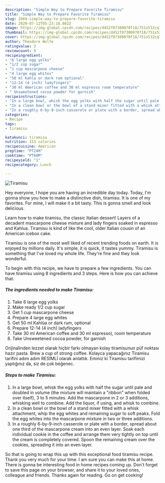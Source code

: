 ```yaml
---
description: "Simple Way to Prepare Favorite Tiramisu"
title: "Simple Way to Prepare Favorite Tiramisu"
slug: 2669-simple-way-to-prepare-favorite-tiramisu
date: 2020-07-12T05:23:18.882Z
image: https://img-global.cpcdn.com/recipes/d452f07300070f18/751x532cq70/tiramisu-recipe-main-photo.jpg
thumbnail: https://img-global.cpcdn.com/recipes/d452f07300070f18/751x532cq70/tiramisu-recipe-main-photo.jpg
cover: https://img-global.cpcdn.com/recipes/d452f07300070f18/751x532cq70/tiramisu-recipe-main-photo.jpg
author: Theodore Wolfe
ratingvalue: 3
reviewcount: 9
recipeingredient:
- "6 large egg yolks"
- "1/2 cup sugar"
- "1 cup mascarpone cheese"
- "4 large egg whites"
- "50 ml Kahla or dark rum optional"
- "12-14 (4 inch) ladyfingers"
- "30 ml American coffee and 30 ml espresso room temperature"
- " Unsweetened cocoa powder for garnish"
recipeinstructions:
- "In a large bowl, whisk the egg yolks with half the sugar until pale and doubled in volume (the mixture will maintain a &#34;ribbon&#34; when folded over itself), 3 to 5 minutes. Add the mascarpone in 2 or 3 additions, whisking well to combine. Add the liquor, if using, and whisk to combine."
- "In a clean bowl or the bowl of a stand mixer fitted with a whisk attachment, whip the egg whites and remaining sugar to soft peaks. Fold the egg whites into the mascarpone mixture in two or three additions."
- "In a roughly 6-by-9-inch casserole or plate with a border, spread about one third of the mascarpone cream into an even layer. Soak each individual cookie in the coffee and arrange them very tightly on top until the cream is completely covered. Spoon the remaining cream over the cookies, spreading it into an even layer."
categories:
- Recipe
tags:
- tiramisu

katakunci: tiramisu 
nutrition: 153 calories
recipecuisine: American
preptime: "PT24M"
cooktime: "PT60M"
recipeyield: "1"
recipecategory: Lunch

---
```



![Tiramisu](https://img-global.cpcdn.com/recipes/d452f07300070f18/751x532cq70/tiramisu-recipe-main-photo.jpg)

Hey everyone, I hope you are having an incredible day today. Today, I'm gonna show you how to make a distinctive dish, tiramisu. It is one of my favorites. For mine, I will make it a bit tasty. This is gonna smell and look delicious.

Learn how to make tiramisu, the classic Italian dessert! Layers of a decadent mascarpone cheese mixture and lady fingers soaked in espresso and Kahlua. Tiramisu is kind of like the cool, older Italian cousin of an American icebox cake.

Tiramisu is one of the most well liked of recent trending foods on earth. It is enjoyed by millions daily. It's simple, it is quick, it tastes yummy. Tiramisu is something that I've loved my whole life. They're fine and they look wonderful.


To begin with this recipe, we have to prepare a few ingredients. You can have tiramisu using 8 ingredients and 3 steps. Here is how you can achieve that.

<!--inarticleads1-->

##### The ingredients needed to make Tiramisu:

1. Take 6 large egg yolks
1. Make ready 1/2 cup sugar
1. Get 1 cup mascarpone cheese
1. Prepare 4 large egg whites
1. Get 50 ml Kahlúa or dark rum, optional
1. Prepare 12-14 (4 inch) ladyfingers
1. Take 30 ml American coffee and 30 ml espresso), room temperature
1. Take  Unsweetened cocoa powder, for garnish


Orijinalinden lezzet olarak hiçbir farkı olmayan kolay tiramisunun püf noktası hazır pasta. Brew a cup of strong coffee. Kolayca yapacağınız Tiramisu tarifini adım adım RESİMLİ olarak anlattık. Eminiz ki Tiramisu tarifimizi yaptığınız da, siz de çok beğenec. 

<!--inarticleads2-->

##### Steps to make Tiramisu:

1. In a large bowl, whisk the egg yolks with half the sugar until pale and doubled in volume (the mixture will maintain a &#34;ribbon&#34; when folded over itself), 3 to 5 minutes. Add the mascarpone in 2 or 3 additions, whisking well to combine. Add the liquor, if using, and whisk to combine.
1. In a clean bowl or the bowl of a stand mixer fitted with a whisk attachment, whip the egg whites and remaining sugar to soft peaks. Fold the egg whites into the mascarpone mixture in two or three additions.
1. In a roughly 6-by-9-inch casserole or plate with a border, spread about one third of the mascarpone cream into an even layer. Soak each individual cookie in the coffee and arrange them very tightly on top until the cream is completely covered. Spoon the remaining cream over the cookies, spreading it into an even layer.




So that is going to wrap this up with this exceptional food tiramisu recipe. Thank you very much for your time. I am sure you can make this at home. There is gonna be interesting food in home recipes coming up. Don't forget to save this page on your browser, and share it to your loved ones, colleague and friends. Thanks again for reading. Go on get cooking!
